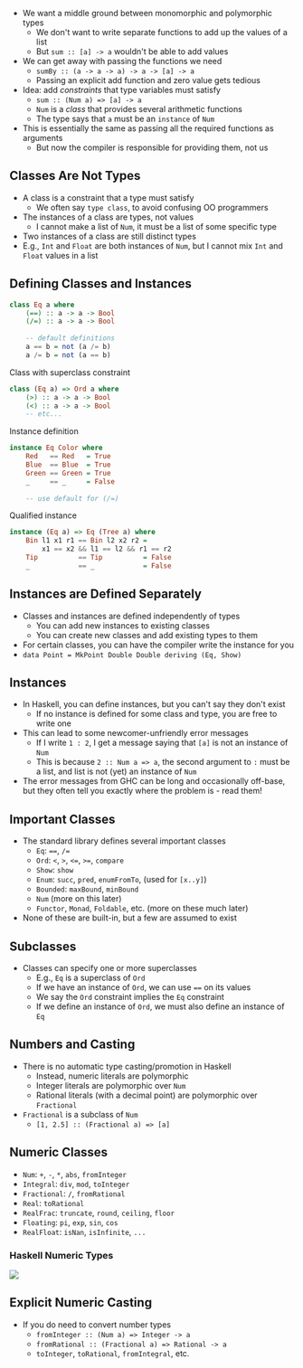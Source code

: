 - We want a middle ground between monomorphic and polymorphic types
	- We don't want to write separate functions to add up the values of a list
	- But `sum :: [a] -> a` wouldn't be able to add values
- We can get away with passing the functions we need
	- `sumBy :: (a -> a -> a) -> a -> [a] -> a`
	- Passing an explicit add function and zero value gets tedious
- Idea: add *constraints* that type variables must satisfy
	- `sum :: (Num a) => [a] -> a`
	- `Num` is a *class* that provides several arithmetic functions
	- The type says that `a` must be an `instance` of `Num`
- This is essentially the same as passing all the required functions as arguments
	- But now the compiler is responsible for providing them, not us

## Classes Are Not Types
- A class is a constraint that a type must satisfy
	- We often say `type class`, to avoid confusing OO programmers
- The instances of a class are types, not values
	- I cannot make a list of `Num`, it must be a list of some specific type
- Two instances of a class are still distinct types
- E.g., `Int` and `Float` are both instances of `Num`, but I cannot mix `Int` and `Float` values in a list

## Defining Classes and Instances
```hs
class Eq a where
	(==) :: a -> a -> Bool
	(/=) :: a -> a -> Bool
	
	-- default definitions
	a == b = not (a /= b)
	a /= b = not (a == b)
```

Class with superclass constraint
```hs
class (Eq a) => Ord a where 
	(>) :: a -> a -> Bool
	(<) :: a -> a -> Bool
	-- etc...
```

Instance definition
```hs
instance Eq Color where
	Red   == Red   = True
	Blue  == Blue  = True
	Green == Green = True
	_	  == _	   = False
	
	-- use default for (/=)
```

Qualified instance
```hs
instance (Eq a) => Eq (Tree a) where
	Bin l1 x1 r1 == Bin l2 x2 r2 =
		x1 == x2 && l1 == l2 && r1 == r2
	Tip			 == Tip			 = False
	_			 ==	_			 = False
```

## Instances are Defined Separately
- Classes and instances are defined independently of types
	- You can add new instances to existing classes
	- You can create new classes and add existing types to them
- For certain classes, you can have the compiler write the instance for you
- `data Point = MkPoint Double Double deriving (Eq, Show)`

## Instances
- In Haskell, you can define instances, but you can't say they don't exist
	- If no instance is defined for some class and type, you are free to write one
- This can lead to some newcomer-unfriendly error messages
	- If I write `1 : 2`, I get a message saying that `[a]` is not an instance of `Num`
	- This is because `2 :: Num a => a`, the second argument to `:` must be a list, and list is not (yet) an instance of `Num`	
- The error messages from GHC can be long and occasionally off-base, but they often tell you exactly where the problem is - read them!

## Important Classes
- The standard library defines several important classes
	- `Eq`: `==`, `/=`
	- `Ord`: `<`, `>`, `<=`, `>=`, `compare`
	- `Show`: `show`
	- `Enum`: `succ`, `pred`, `enumFromTo`, (used for `[x..y]`)
	- `Bounded`: `maxBound`, `minBound`
	- `Num` (more on this later)
	- `Functor`, `Monad`, `Foldable`, etc. (more on these much later)
- None of these are built-in, but a few are assumed to exist

## Subclasses
- Classes can specify one or more superclasses
	- E.g., `Eq` is a superclass of `Ord`
	- If we have an instance of `Ord`, we can use `==` on its values
	- We say the `Ord` constraint implies the `Eq` constraint
	- If we define an instance of `Ord`, we must also define an instance of `Eq`
	
## Numbers and Casting
- There is no automatic type casting/promotion in Haskell
	- Instead, numeric literals are polymorphic
	- Integer literals are polymorphic over `Num`
	- Rational literals (with a decimal point) are polymorphic over `Fractional`
- `Fractional` is a subclass of `Num`
	- `[1, 2.5] :: (Fractional a) => [a]`

## Numeric Classes
- `Num`: `+`, `-`, `*`, `abs`, `fromInteger`
- `Integral`: `div`, `mod`, `toInteger`
- `Fractional`: `/`, `fromRational`
- `Real`: `toRational`
- `RealFrac`: `truncate`, `round`, `ceiling`, `floor`
- `Floating`: `pi`, `exp`, `sin`, `cos`
- `RealFloat`: `isNan`, `isInfinite`, `...`

### Haskell Numeric Types
![](https://i.gyazo.com/66aa1df3d82d3a79b22fca7041d72a58.png)

## Explicit Numeric Casting
- If you do need to convert number types
	- `fromInteger :: (Num a) => Integer -> a`
	- `fromRational :: (Fractional a) => Rational -> a`
	- `toInteger`, `toRational`, `fromIntegral`, etc.